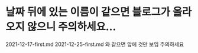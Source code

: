 # 날짜 뒤에 있는 이름이 같으면 블로그가 올라오지 않으니 주의하세요...

2021-12-17-first.md
2021-12-25-first.md 와 같으면 앞에 것만 보임 주의하세요

